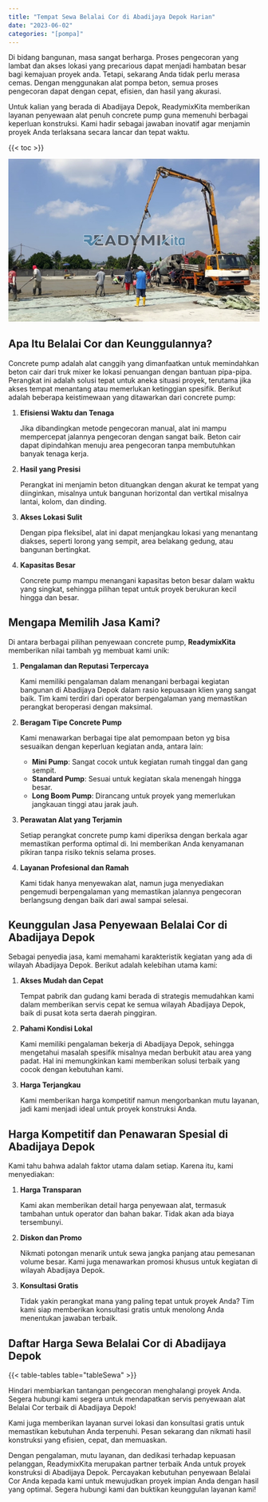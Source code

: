 ```yaml
---
title: "Tempat Sewa Belalai Cor di Abadijaya Depok Harian"
date: "2023-06-02"
categories: "[pompa]"
---
```


Di bidang bangunan, masa sangat berharga. Proses pengecoran yang lambat dan akses lokasi yang precarious dapat menjadi hambatan besar bagi kemajuan proyek anda. Tetapi, sekarang Anda tidak perlu merasa cemas. Dengan menggunakan alat pompa beton, semua proses pengecoran dapat dengan cepat, efisien, dan hasil yang akurasi.

Untuk kalian yang berada di Abadijaya Depok, ReadymixKita memberikan layanan penyewaan alat penuh concrete pump guna memenuhi berbagai keperluan konstruksi. Kami hadir sebagai jawaban inovatif agar menjamin proyek Anda terlaksana secara lancar dan tepat waktu.

{{< toc >}}

![Tempat Sewa Belalai Cor di Abadijaya Depok Harian](/images/pompa/sewa-pompa-12.jpg)

## Apa Itu Belalai Cor dan Keunggulannya?

Concrete pump adalah alat canggih yang dimanfaatkan untuk memindahkan beton cair dari truk mixer ke lokasi penuangan dengan bantuan pipa-pipa. Perangkat ini adalah solusi tepat untuk aneka situasi proyek, terutama jika akses tempat menantang atau memerlukan ketinggian spesifik. Berikut adalah beberapa keistimewaan yang ditawarkan dari concrete pump:

1. **Efisiensi Waktu dan Tenaga**

   Jika dibandingkan metode pengecoran manual, alat ini mampu mempercepat jalannya pengecoran dengan sangat baik. Beton cair dapat dipindahkan menuju area pengecoran tanpa membutuhkan banyak tenaga kerja.

2. **Hasil yang Presisi**

   Perangkat ini menjamin beton dituangkan dengan akurat ke tempat yang diinginkan, misalnya untuk bangunan horizontal dan vertikal misalnya lantai, kolom, dan dinding.

3. **Akses Lokasi Sulit**

   Dengan pipa fleksibel, alat ini dapat menjangkau lokasi yang menantang diakses, seperti lorong yang sempit, area belakang gedung, atau bangunan bertingkat.

4. **Kapasitas Besar**

   Concrete pump mampu menangani kapasitas beton besar dalam waktu yang singkat, sehingga pilihan tepat untuk proyek berukuran kecil hingga dan besar.

## Mengapa Memilih Jasa Kami?

Di antara berbagai pilihan penyewaan concrete pump, **ReadymixKita** memberikan nilai tambah yg membuat kami unik:

1. **Pengalaman dan Reputasi Terpercaya**

   Kami memiliki pengalaman dalam menangani berbagai kegiatan bangunan di Abadijaya Depok dalam rasio kepuasaan klien yang sangat baik. Tim kami terdiri dari operator berpengalaman yang memastikan perangkat beroperasi dengan maksimal.

2. **Beragam Tipe Concrete Pump**

   Kami menawarkan berbagai tipe alat pemompaan beton yg bisa sesuaikan dengan keperluan kegiatan anda, antara lain:
   - **Mini Pump**: Sangat cocok untuk kegiatan rumah tinggal dan gang sempit.
   - **Standard Pump**: Sesuai untuk kegiatan skala menengah hingga besar.
   - **Long Boom Pump**: Dirancang untuk proyek yang memerlukan jangkauan tinggi atau jarak jauh.

3. **Perawatan Alat yang Terjamin**

   Setiap perangkat concrete pump kami diperiksa dengan berkala agar memastikan performa optimal di. Ini memberikan Anda kenyamanan pikiran tanpa risiko teknis selama proses.

4. **Layanan Profesional dan Ramah**

   Kami tidak hanya menyewakan alat, namun juga menyediakan pengemudi berpengalaman yang memastikan jalannya pengecoran berlangsung dengan baik dari awal sampai selesai.

## Keunggulan Jasa Penyewaan Belalai Cor di Abadijaya Depok

Sebagai penyedia jasa, kami memahami karakteristik kegiatan yang ada di wilayah Abadijaya Depok. Berikut adalah kelebihan utama kami:

1. **Akses Mudah dan Cepat**

   Tempat pabrik dan gudang kami berada di strategis memudahkan kami dalam memberikan servis cepat ke semua wilayah Abadijaya Depok, baik di pusat kota serta daerah pinggiran.

2. **Pahami Kondisi Lokal**

   Kami memiliki pengalaman bekerja di Abadijaya Depok, sehingga mengetahui masalah spesifik misalnya medan berbukit atau area yang padat. Hal ini memungkinkan kami memberikan solusi terbaik yang cocok dengan kebutuhan kami.

3. **Harga Terjangkau**

   Kami memberikan harga kompetitif namun mengorbankan mutu layanan, jadi kami menjadi ideal untuk proyek konstruksi Anda.

## Harga Kompetitif dan Penawaran Spesial di Abadijaya Depok

Kami tahu bahwa adalah faktor utama dalam setiap. Karena itu, kami menyediakan:

1. **Harga Transparan**

   Kami akan memberikan detail harga penyewaan alat, termasuk tambahan untuk operator dan bahan bakar. Tidak akan ada biaya tersembunyi.

2. **Diskon dan Promo**

   Nikmati potongan menarik untuk sewa jangka panjang atau pemesanan volume besar. Kami juga menawarkan promosi khusus untuk kegiatan di wilayah Abadijaya Depok.

3. **Konsultasi Gratis**

   Tidak yakin perangkat mana yang paling tepat untuk proyek Anda? Tim kami siap memberikan konsultasi gratis untuk menolong Anda menentukan jawaban terbaik.

## Daftar Harga Sewa Belalai Cor di Abadijaya Depok

{{< table-tables table="tableSewa" >}}

Hindari membiarkan tantangan pengecoran menghalangi proyek Anda. Segera hubungi kami segera untuk mendapatkan servis penyewaan alat Belalai Cor terbaik di Abadijaya Depok!

Kami juga memberikan layanan survei lokasi dan konsultasi gratis untuk memastikan kebutuhan Anda terpenuhi. Pesan sekarang dan nikmati hasil konstruksi yang efisien, cepat, dan memuaskan.

Dengan pengalaman, mutu layanan, dan dedikasi terhadap kepuasan pelanggan, ReadymixKita merupakan partner terbaik Anda untuk proyek konstruksi di Abadijaya Depok. Percayakan kebutuhan penyewaan Belalai Cor Anda kepada kami untuk mewujudkan proyek impian Anda dengan hasil yang optimal. Segera hubungi kami dan buktikan keunggulan layanan kami!